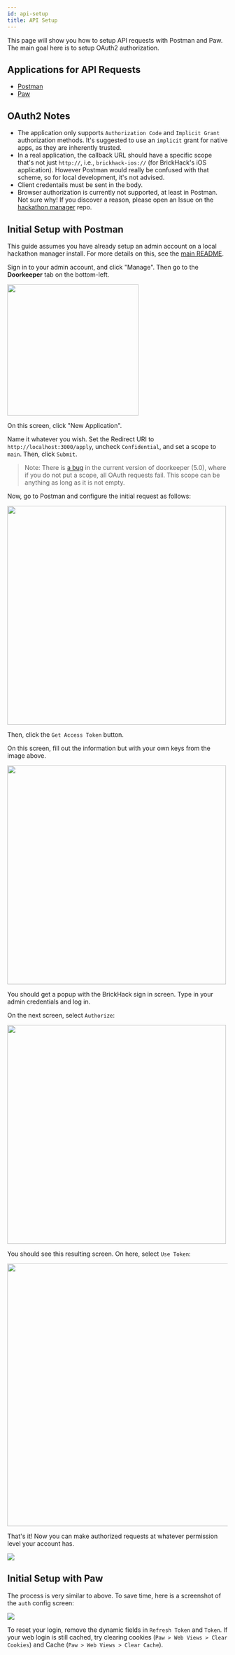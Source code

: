 ```yaml
---
id: api-setup
title: API Setup
---
```


This page will show you how to setup API requests with Postman and Paw. The main goal here is to setup OAuth2 authorization. 

## Applications for API Requests
- [Postman](#initial-setup-with-postman)
- [Paw](#initial-setup-with-paw)

## OAuth2 Notes

- The application only supports `Authorization Code` and `Implicit Grant` authorization methods. It's suggested to use an `implicit` grant for native apps, as they are inherently trusted. 
- In a real application, the callback URL should have a specific scope that's not just `http://`, i.e., `brickhack-ios://` (for BrickHack's iOS application). However Postman would really be confused with that scheme, so for local development, it's not advised.
- Client credentails must be sent in the body.
- Browser authorization is currently not supported, at least in Postman. Not sure why! If you discover a reason, please open an Issue on the [hackathon manager](https://github.com/codeRIT/hackathon-manager) repo.

## Initial Setup with Postman

This guide assumes you have already setup an admin account on a local hackathon manager install. For more details on this, see the [main README](https://github.com/codeRIT/hackathon-manager#local-development).

Sign in to your admin account, and click "Manage". Then go to the **Doorkeeper** tab on the bottom-left.

<img src="assets/api-setup/doorkeeper.png" width="300px" />

On this screen, click "New Application". 

Name it whatever you wish. Set the Redirect URI to `http://localhost:3000/apply`, uncheck `Confidential`, and set a scope to `main`. Then, click `Submit`.

> Note: There is [a bug](https://github.com/doorkeeper-gem/doorkeeper/issues/1307) in the current version of doorkeeper (5.0), where if you do not put a scope, all OAuth requests fail. This scope can be anything as long as it is not empty.

Now, go to Postman and configure the initial request as follows:

<img src="assets/api-setup/postman1.png" width="500px" />

Then, click the `Get Access Token` button.

On this screen, fill out the information but with your own keys from the image above.

<img src="assets/api-setup/postman2.png" width="500px" />

You should get a popup with the BrickHack sign in screen. Type in your admin credentials and log in.

On the next screen, select `Authorize`:

<img src="assets/api-setup/postman3.png" width="500px" />

You should see this resulting screen. On here, select `Use Token`:

<img src="assets/api-setup/postman4.png" width="600px" />

That's it! Now you can make authorized requests at whatever permission level your account has.

<img src="assets/api-setup/postman5.png" />


## Initial Setup with Paw

The process is very similar to above. To save time, here is a screenshot of the `auth` config screen:

<img src="assets/api-setup/paw1.png" />

To reset your login, remove the dynamic fields in `Refresh Token` and `Token`. If your web login is still cached, try clearing cookies (`Paw > Web Views > Clear Cookies`) and Cache (`Paw > Web Views > Clear Cache`). 




